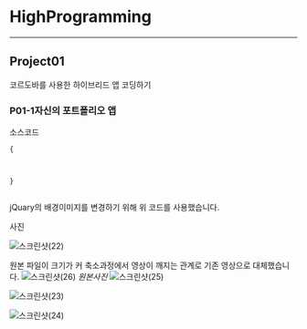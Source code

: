 # HighProgramming
***
## Project01
코르도바를 사용한 하이브리드 앱 코딩하기

### P01-1자신의 포트폴리오 앱
소스코드
<pre><code>{
    <style>
        .header {
            background-image: url("./bg.jpg");
        }
    </style>
}</code></pre>
jQuary의 배경이미지를 변경하기 위해 위 코드를 사용했습니다.
    
사진



![스크린샷(22)](https://user-images.githubusercontent.com/35947698/228150265-14bbfa97-df61-45cb-839b-4b18ce498672.png)



원본 파일이 크기가 커 축소과정에서 영상이 깨지는 관계로 기존 영상으로 대체했습니다.
![스크린샷(26)](https://user-images.githubusercontent.com/35947698/228150440-f1f5f28f-61df-41e7-af52-b010f676f95e.png)
*원본사진*
![스크린샷(25)](https://user-images.githubusercontent.com/35947698/228150283-c5f2da7a-208a-452d-9f61-33c40f21247e.png)



![스크린샷(23)](https://user-images.githubusercontent.com/35947698/228150276-798bcf17-111e-4ad8-89ae-fa50dc9066d5.png)



![스크린샷(24)](https://user-images.githubusercontent.com/35947698/228150279-2960c6ef-feb4-4bd8-affb-47170dea135d.png)
